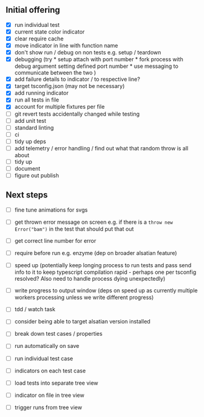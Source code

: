 ## Initial offering

- [x] run individual test
- [x] current state color indicator
- [x] clear require cache
- [x] move indicator in line with function name
- [x] don't show run / debug on non tests e.g. setup / teardown
- [x] debugging (try
                    * setup attach with port number
                    * fork process with debug argument setting defined port number
                    * use messaging to communicate between the two
                )
- [x] add failure details to indicator / to respective line?
- [x] target tsconfig.json (may not be necessary)
- [x] add running indicator
- [x] run all tests in file
- [x] account for multiple fixtures per file
- [ ] git revert tests accidentally changed while testing
- [ ] add unit test
- [ ] standard linting
- [ ] ci
- [ ] tidy up deps
- [ ] add telemetry / error handling / find out what that random throw is all about
- [ ] tidy up
- [ ] document
- [ ] figure out publish

## Next steps

- [ ] fine tune animations for svgs

- [ ] get thrown error message on screen e.g. if there is a `throw new Error("bam")` in the test that should put that out
- [ ] get correct line number for error

- [ ] require before run e.g. enzyme (dep on broader alsatian feature)

- [ ] speed up (potentially keep longing process to run tests and pass send info to it to keep typescript compilation rapid - perhaps one per tsconfig resolved? Also need to handle process dying unexpectedly)
- [ ] write progress to output window (deps on speed up as currently multiple workers processing unless we write different progress)

- [ ] tdd / watch task
- [ ] consider being able to target alsatian version installed
- [ ] break down test cases / properties
- [ ] run automatically on save
- [ ] run individual test case
- [ ] indicators on each test case
- [ ] load tests into separate tree view
- [ ] indicator on file in tree view
- [ ] trigger runs from tree view
